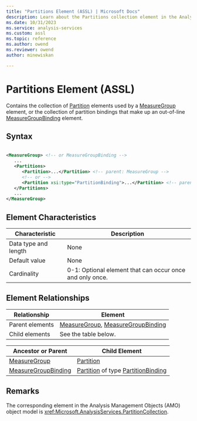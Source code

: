 ```yaml
---
title: "Partitions Element (ASSL) | Microsoft Docs"
description: Learn about the Partitions collection element in the Analysis Services Scripting Language (ASSL) schema.
ms.date: 10/31/2023
ms.service: analysis-services
ms.custom: assl
ms.topic: reference
ms.author: owend
ms.reviewer: owend
author: minewiskan

---
```

# Partitions Element (ASSL)

  Contains the collection of [Partition](../objects/partition-element-assl.md) elements used by a [MeasureGroup](../objects/measuregroup-element-assl.md) element, or the collection of partition bindings that make up an out-of-line [MeasureGroupBinding](../data-type/measuregroupbinding-data-type-out-of-line-assl.md) element.  
  
## Syntax  
  
```xml  
  
<MeasureGroup> <!-- or MeasureGroupBinding -->  
   ...  
   <Partitions>  
      <Partition>...</Partition> <!-- parent: MeasureGroup -->  
      <!-- or -->  
      <Partition xsi:type="PartitionBinding">...</Partition> <!-- parent: MeasureGroupBinding -->  
   </Partitions>  
   ...  
</MeasureGroup>  
```  
  
## Element Characteristics  
  
|Characteristic|Description|  
|--------------------|-----------------|  
|Data type and length|None|  
|Default value|None|  
|Cardinality|0-1: Optional element that can occur once and only once.|  
  
## Element Relationships  
  
|Relationship|Element|  
|------------------|-------------|  
|Parent elements|[MeasureGroup](../objects/measuregroup-element-assl.md), [MeasureGroupBinding](../data-type/measuregroupbinding-data-type-out-of-line-assl.md)|  
|Child elements|See the table below.|  
  
|Ancestor or Parent|Child Element|  
|------------------------|-------------------|  
|[MeasureGroup](../objects/measuregroup-element-assl.md)|[Partition](../objects/partition-element-assl.md)|  
|[MeasureGroupBinding](../data-type/measuregroupbinding-data-type-out-of-line-assl.md)|[Partition](../objects/partition-element-assl.md) of type [PartitionBinding](../data-type/partitionbinding-data-type-assl.md)|  
  
## Remarks  
 The corresponding element in the Analysis Management Objects (AMO) object model is <xref:Microsoft.AnalysisServices.PartitionCollection>.  
